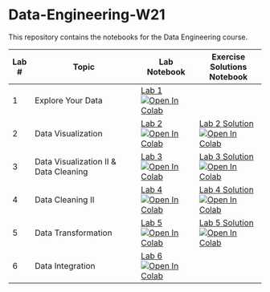 # Data-Engineering-W21
This repository contains the notebooks for the Data Engineering course.

| Lab <br /> # | Topic | Lab <br /> Notebook | Exercise <br /> Solutions Notebook |
| --- | ----------- | ----- |----- |
| 1 | Explore Your Data| [Lab 1](https://github.com/raneemsultan/Data-Engineering-W21/blob/main/Lab1/Lab_1.ipynb)  <br /> [![Open In Colab](https://colab.research.google.com/assets/colab-badge.svg)](https://colab.research.google.com/github/raneemsultan/Data-Engineering-W21/blob/main/Lab1/Lab_1.ipynb)|
| 2 | Data Visualization| [Lab 2](https://github.com/raneemsultan/Data-Engineering-W21/blob/main/Lab2/Lab_2.ipynb)  <br /> [![Open In Colab](https://colab.research.google.com/assets/colab-badge.svg)](https://colab.research.google.com/github/raneemsultan/Data-Engineering-W21/blob/main/Lab2/Lab_2.ipynb)|[Lab 2 Solution](https://github.com/raneemsultan/Data-Engineering-W21/blob/main/Lab2/Lab_2_Task.ipynb)  <br /> [![Open In Colab](https://colab.research.google.com/assets/colab-badge.svg)](https://colab.research.google.com/github/raneemsultan/Data-Engineering-W21/blob/main/Lab2/Lab_2_Task.ipynb)
| 3 | Data Visualization II & Data Cleaning| [Lab 3](https://github.com/raneemsultan/Data-Engineering-W21/blob/main/Lab3/Lab_3_Data_Visualization_II_%26_Data_Cleaning.ipynb)  <br /> [![Open In Colab](https://colab.research.google.com/assets/colab-badge.svg)](https://colab.research.google.com/github/raneemsultan/Data-Engineering-W21/blob/main/Lab3/Lab_3_Data_Visualization_II_%26_Data_Cleaning.ipynb)|[Lab 3 Solution](https://github.com/raneemsultan/Data-Engineering-W21/blob/main/Lab3/Lab_3_Task.ipynb)  <br /> [![Open In Colab](https://colab.research.google.com/assets/colab-badge.svg)](https://colab.research.google.com/github/raneemsultan/Data-Engineering-W21/blob/main/Lab3/Lab_3_Task.ipynb)
| 4 |  Data Cleaning II| [Lab 4](https://github.com/raneemsultan/Data-Engineering-W21/blob/main/Lab4/Lab_4.ipynb)  <br /> [![Open In Colab](https://colab.research.google.com/assets/colab-badge.svg)](https://colab.research.google.com/github/raneemsultan/Data-Engineering-W21/blob/main/Lab4/Lab_4.ipynb)|[Lab 4 Solution](https://github.com/raneemsultan/Data-Engineering-W21/blob/main/Lab4/Lab4_Solutions.ipynb)  <br /> [![Open In Colab](https://colab.research.google.com/assets/colab-badge.svg)](https://colab.research.google.com/github/raneemsultan/Data-Engineering-W21/blob/main/Lab4/Lab4_Solutions.ipynb)
| 5 | Data Transformation | [Lab 5](https://github.com/raneemsultan/Data-Engineering-W21/blob/main/Lab5/Lab_5.ipynb)  <br /> [![Open In Colab](https://colab.research.google.com/assets/colab-badge.svg)](https://colab.research.google.com/github/raneemsultan/Data-Engineering-W21/blob/main/Lab5/Lab_5.ipynb)|[Lab 5 Solution](https://github.com/raneemsultan/Data-Engineering-W21/blob/main/Lab5/Lab5_Solutions.ipynb)  <br /> [![Open In Colab](https://colab.research.google.com/assets/colab-badge.svg)](https://colab.research.google.com/github/raneemsultan/Data-Engineering-W21/blob/main/Lab5/Lab5_Solutions.ipynb)
| 6 | Data Integration | [Lab 6](https://github.com/raneemsultan/Data-Engineering-W21/blob/main/Lab6/Lab6.ipynb)  <br /> [![Open In Colab](https://colab.research.google.com/assets/colab-badge.svg)](https://colab.research.google.com/github/raneemsultan/Data-Engineering-W21/blob/main/Lab6/Lab6.ipynb)|
